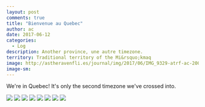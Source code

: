 ```yaml
---
layout: post
comments: true
title: "Bienvenue au Quebec"
author: ac
date: 2017-06-12
categories:
  - Log
description: Another province, une autre timezone.
territory: Traditional territory of the Mi&rsquo;kmaq 
image: http://astheravenfli.es/journal/img/2017/06/IMG_9329-atrf-ac-2000-web.jpg
image-sm:
---
```


We're in Quebec! It's only the second timezone we've crossed into.

<img src="http://astheravenfli.es/journal/img/2017/06/IMG_9306-atrf-ac-2000-web.jpg">

<img src="http://astheravenfli.es/journal/img/2017/06/IMG_9320-atrf-ac-2000-web.jpg">

<img src="http://astheravenfli.es/journal/img/2017/06/IMG_9340-atrf-ac-2000-web.jpg">

<img src="http://astheravenfli.es/journal/img/2017/06/IMG_9342-atrf-ac-2000-web.jpg">

<img src="http://astheravenfli.es/journal/img/2017/06/IMG_9343-atrf-ac-2000-web.jpg">

<img src="http://astheravenfli.es/journal/img/2017/06/IMG_9356-atrf-ac-2000-web.jpg">

<img src="http://astheravenfli.es/journal/img/2017/06/IMG_9359-atrf-ac-2000-web.jpg">

<img src="http://astheravenfli.es/journal/img/2017/06/IMG_9366-atrf-ac-2000-web.jpg">